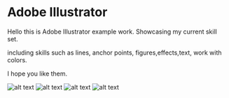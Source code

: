 # Adobe Illustrator 

Hello this is Adobe Illustrator example work.
Showcasing my current skill set.

including skills such as lines, anchor points, figures,effects,text, work with colors. 

I hope you like them.

![alt text](https://github.com/buckjack2/adobe-Ai-work/blob/master/flyer.jpg/200/200)
![alt text](https://github.com/buckjack2/adobe-Ai-work/blob/master/calendar.jpg/200/200)
![alt text](https://github.com/buckjack2/adobe-Ai-work/blob/master/GD2019%20ver2%20%5Bfinal%5D.png/200/200)
![alt text](https://github.com/buckjack2/adobe-Ai-work/blob/master/rooster%20home%20made.png/200/200)
